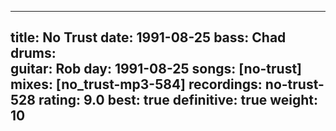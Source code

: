 
---
title: No Trust
date: 1991-08-25
bass:	Chad
drums:	
guitar:	Rob
day: 1991-08-25
songs: [no-trust]
mixes: [no_trust-mp3-584]
recordings: no-trust-528
rating: 9.0
best: true
definitive: true
weight: 10
---
